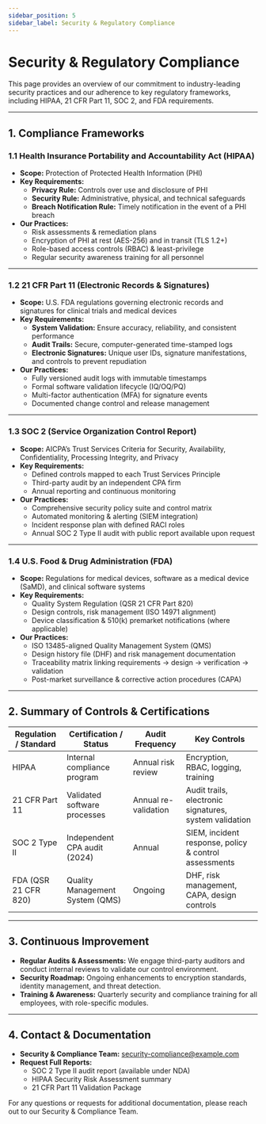 ```yaml
---
sidebar_position: 5
sidebar_label: Security & Regulatory Compliance
---
```


# Security & Regulatory Compliance

This page provides an overview of our commitment to industry-leading security practices and our adherence to key regulatory frameworks, including HIPAA, 21 CFR Part 11, SOC 2, and FDA requirements.

---

## 1. Compliance Frameworks

### 1.1 Health Insurance Portability and Accountability Act (HIPAA)

- **Scope:** Protection of Protected Health Information (PHI)
- **Key Requirements:**
  - **Privacy Rule:** Controls over use and disclosure of PHI
  - **Security Rule:** Administrative, physical, and technical safeguards
  - **Breach Notification Rule:** Timely notification in the event of a PHI breach
- **Our Practices:**
  - Risk assessments & remediation plans
  - Encryption of PHI at rest (AES-256) and in transit (TLS 1.2+)
  - Role-based access controls (RBAC) & least-privilege
  - Regular security awareness training for all personnel

---

### 1.2 21 CFR Part 11 (Electronic Records & Signatures)

- **Scope:** U.S. FDA regulations governing electronic records and signatures for clinical trials and medical devices
- **Key Requirements:**
  - **System Validation:** Ensure accuracy, reliability, and consistent performance
  - **Audit Trails:** Secure, computer-generated time-stamped logs
  - **Electronic Signatures:** Unique user IDs, signature manifestations, and controls to prevent repudiation
- **Our Practices:**
  - Fully versioned audit logs with immutable timestamps
  - Formal software validation lifecycle (IQ/OQ/PQ)
  - Multi-factor authentication (MFA) for signature events
  - Documented change control and release management

---

### 1.3 SOC 2 (Service Organization Control Report)

- **Scope:** AICPA’s Trust Services Criteria for Security, Availability, Confidentiality, Processing Integrity, and Privacy
- **Key Requirements:**
  - Defined controls mapped to each Trust Services Principle
  - Third-party audit by an independent CPA firm
  - Annual reporting and continuous monitoring
- **Our Practices:**
  - Comprehensive security policy suite and control matrix
  - Automated monitoring & alerting (SIEM integration)
  - Incident response plan with defined RACI roles
  - Annual SOC 2 Type II audit with public report available upon request

---

### 1.4 U.S. Food & Drug Administration (FDA)

- **Scope:** Regulations for medical devices, software as a medical device (SaMD), and clinical software systems
- **Key Requirements:**
  - Quality System Regulation (QSR 21 CFR Part 820)
  - Design controls, risk management (ISO 14971 alignment)
  - Device classification & 510(k) premarket notifications (where applicable)
- **Our Practices:**
  - ISO 13485-aligned Quality Management System (QMS)
  - Design history file (DHF) and risk management documentation
  - Traceability matrix linking requirements → design → verification → validation
  - Post-market surveillance & corrective action procedures (CAPA)

---

## 2. Summary of Controls & Certifications

| Regulation / Standard | Certification / Status          | Audit Frequency      | Key Controls                                           |
| --------------------- | ------------------------------- | -------------------- | ------------------------------------------------------ |
| HIPAA                 | Internal compliance program     | Annual risk review   | Encryption, RBAC, logging, training                    |
| 21 CFR Part 11        | Validated software processes    | Annual re-validation | Audit trails, electronic signatures, system validation |
| SOC 2 Type II         | Independent CPA audit (2024)    | Annual               | SIEM, incident response, policy & control assessments  |
| FDA (QSR 21 CFR 820)  | Quality Management System (QMS) | Ongoing              | DHF, risk management, CAPA, design controls            |

---

## 3. Continuous Improvement

- **Regular Audits & Assessments:** We engage third-party auditors and conduct internal reviews to validate our control environment.
- **Security Roadmap:** Ongoing enhancements to encryption standards, identity management, and threat detection.
- **Training & Awareness:** Quarterly security and compliance training for all employees, with role-specific modules.

---

## 4. Contact & Documentation

- **Security & Compliance Team:** security-compliance@example.com
- **Request Full Reports:**
  - SOC 2 Type II audit report (available under NDA)
  - HIPAA Security Risk Assessment summary
  - 21 CFR Part 11 Validation Package

For any questions or requests for additional documentation, please reach out to our Security & Compliance Team.
